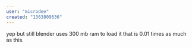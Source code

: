 ```yaml
---
user: "microdee"
created: "1363809636"
---
```


yep but still blender uses 300 mb ram to load it that is 0.01 times as much as this.
